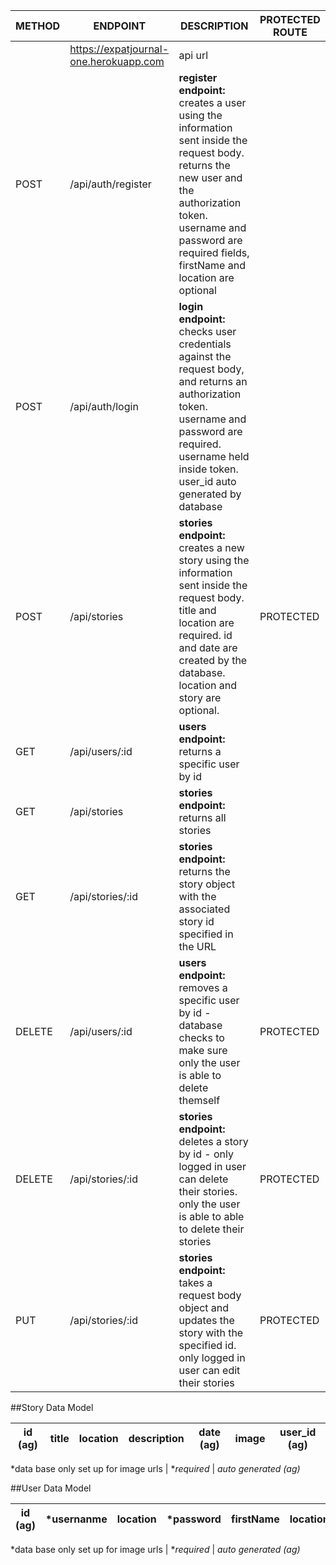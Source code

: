 

| METHOD | ENDPOINT | DESCRIPTION | PROTECTED ROUTE |
| ----------- | ----------- | ----------- | ----------- |
|  | https://expatjournal-one.herokuapp.com | api url |  |
| POST | /api/auth/register | **register endpoint:** creates a user using the information sent inside the request body. returns the new user and the authorization token. username and password are required fields, firstName and location are optional|  |
| POST | /api/auth/login | **login endpoint:** checks user credentials against the request body, and returns an authorization token. username and password are required. username held inside token. user_id auto generated by database |
| POST | /api/stories | **stories endpoint:** creates a new story using the information sent inside the request body. title and location are required. id and date are created by the database. location and story are optional.| PROTECTED |
| GET | /api/users/:id | **users endpoint:** returns a specific user by id |
| GET | /api/stories | **stories endpoint:** returns all stories |  |
| GET | /api/stories/:id | **stories endpoint:** returns the story object with the associated story id specified in the URL |
| DELETE | /api/users/:id | **users endpoint:** removes a specific user by id - database checks to make sure only the user is able to delete themself | PROTECTED |
| DELETE | /api/stories/:id | **stories endpoint:** deletes a story by id - only logged in user can delete their stories. only the user is able to able to delete their stories | PROTECTED |
| PUT | /api/stories/:id | **stories endpoint:** takes a request body object and updates the story with the specified id. only logged in user can edit their stories| PROTECTED |

 ##Story Data Model 
 
| id (ag) | **title** | **location**  | description | date (ag) | image | user_id (ag) | 
| ----------- | ----------- | ----------- | ----------- |----------- | ----------- | ----------- |

*data base only set up for image urls  |  **required*   | *auto generated (ag)* 


 ##User Data Model 
 
| id (ag) | *usernanme  | **location**  | *password | firstName | location | 
| ----------- | ----------- | ----------- | ----------- |----------- | ----------- | 

*data base only set up for image urls  |   **required*   | *auto generated (ag)* 